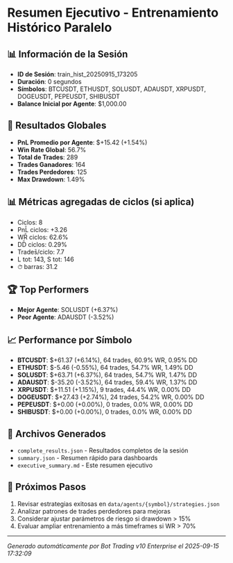 # Resumen Ejecutivo - Entrenamiento Histórico Paralelo

## 📊 Información de la Sesión
- **ID de Sesión**: train_hist_20250915_173205
- **Duración**: 0 segundos
- **Símbolos**: BTCUSDT, ETHUSDT, SOLUSDT, ADAUSDT, XRPUSDT, DOGEUSDT, PEPEUSDT, SHIBUSDT
- **Balance Inicial por Agente**: $1,000.00

## 🎯 Resultados Globales
- **PnL Promedio por Agente**: $+15.42 (+1.54%)
- **Win Rate Global**: 56.7%
- **Total de Trades**: 289
- **Trades Ganadores**: 164
- **Trades Perdedores**: 125
- **Max Drawdown**: 1.49%

## 📊 Métricas agregadas de ciclos (si aplica)
- Ciclos: 8
- PnL̄ ciclos: +3.26
- WR̄ ciclos: 62.6%
- DD̄ ciclos: 0.29%
- Trades̄/ciclo: 7.7
- L tot: 143, S tot: 146
- ⏱̄ barras: 31.2


## 🏆 Top Performers
- **Mejor Agente**: SOLUSDT (+6.37%)
- **Peor Agente**: ADAUSDT (-3.52%)

## 📈 Performance por Símbolo
- **BTCUSDT**: $+61.37 (+6.14%), 64 trades, 60.9% WR, 0.95% DD
- **ETHUSDT**: $-5.46 (-0.55%), 64 trades, 54.7% WR, 1.49% DD
- **SOLUSDT**: $+63.71 (+6.37%), 64 trades, 54.7% WR, 1.47% DD
- **ADAUSDT**: $-35.20 (-3.52%), 64 trades, 59.4% WR, 1.37% DD
- **XRPUSDT**: $+11.51 (+1.15%), 9 trades, 44.4% WR, 0.00% DD
- **DOGEUSDT**: $+27.43 (+2.74%), 24 trades, 54.2% WR, 0.00% DD
- **PEPEUSDT**: $+0.00 (+0.00%), 0 trades, 0.0% WR, 0.00% DD
- **SHIBUSDT**: $+0.00 (+0.00%), 0 trades, 0.0% WR, 0.00% DD

## 📁 Archivos Generados
- `complete_results.json` - Resultados completos de la sesión
- `summary.json` - Resumen rápido para dashboards
- `executive_summary.md` - Este resumen ejecutivo

## 🎯 Próximos Pasos
1. Revisar estrategias exitosas en `data/agents/{symbol}/strategies.json`
2. Analizar patrones de trades perdedores para mejoras
3. Considerar ajustar parámetros de riesgo si drawdown > 15%
4. Evaluar ampliar entrenamiento a más timeframes si WR > 70%

---
*Generado automáticamente por Bot Trading v10 Enterprise el 2025-09-15 17:32:09*
